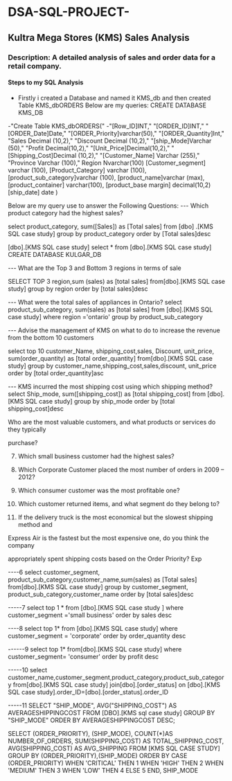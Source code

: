 # DSA-SQL-PROJECT-
## Kultra Mega Stores (KMS) Sales Analysis
### Description: A detailed analysis of sales and order data for a retail company.
#### Steps to my SQL Analysis 
- Firstly i created a Database and named it KMS_db and then created Table KMS_dbORDERS
Below are my queries:
CREATE DATABASE KMS_DB

-"Create Table KMS_dbORDERS("
-"[Row_ID]INT,"
"[ORDER_ID]INT,"
"[ORDER_Date]Date,"
"[ORDER_Priority]varchar(50),"
"[ORDER_Quantity]Int,"
"Sales Decimal (10,2),"
"Discount Decimal (10,2),"
"[ship_Mode]Varchar (50),"
"Profit Decimal(10,2),"
"[Unit_Price]Decimal(10,2),"
"[Shipping_Cost]Decimal (10,2),"
"[Customer_Name] Varchar (255),"
"Province Varchar (100),"
Region Nvarchar(100)
[Customer_segment] varchar (100),
[Product_Category]  varchar (100),
[product_sub_category]varchar (100),
[product_name]varchar (max),
[product_container] varchar(100),
[product_base margin] decimal(10,2)
[ship_date] date
)

Below are my query use to answer the Following Questions:
--- Which product category had the highest sales?

select product_category, sum([Sales]) as [Total sales]
from [dbo] .[KMS SQL case study]
group by product_category
order by [Total sales]desc

[dbo].[KMS SQL case study]
select * from [dbo].[KMS SQL case study]
CREATE DATABASE KULGAR_DB

--- What are the Top 3 and Bottom 3 regions in terms of sale

SELECT TOP 3 region,sum (sales) as [total sales]
from[dbo].[KMS SQL case study]
group by region
order by [total sales]desc


--- What were the total sales of appliances in Ontario?
select product_sub_category, sum(sales) as [total sales]
from  [dbo].[KMS SQL case study]
where region ='ontario'
group by product_sub_category


--- Advise the management of KMS on what to do to increase the revenue from the bottom
10 customers

select top 10 customer_Name, shipping_cost,sales, Discount, unit_price, sum(order_quantity) as [total order_quantity]
from[dbo].[KMS SQL case study]
group by customer_name,shipping_cost,sales,discount, unit_price
order by [total order_quantity]asc

--- KMS incurred the most shipping cost using which shipping method?
select Ship_mode, sum([shipping_cost]) as [total shipping_cost]
from [dbo].[KMS SQL case study]
group by ship_mode
order by [total shipping_cost]desc

Who are the most valuable customers, and what products or services do they typically

purchase?

7. Which small business customer had the highest sales?

8. Which Corporate Customer placed the most number of orders in 2009 – 2012?

9. Which consumer customer was the most profitable one?

10. Which customer returned items, and what segment do they belong to?

11. If the delivery truck is the most economical but the slowest shipping method and

Express Air is the fastest but the most expensive one, do you think the company

appropriately spent shipping costs based on the Order Priority? Exp

----6
select customer_segment, product_sub_category,customer_name,sum(sales) as [Total sales]
from[dbo].[KMS SQL case study]
group by customer_segment, product_sub_category,customer_name
order by [total sales]desc


-----7
select top 1 *
from [dbo].[KMS SQL case study ]
where customer_segment ='small business'
order by sales desc

----8
select top 1*
from [dbo].[KMS SQL case study]
where customer_segment = 'corporate'
order by order_quantity desc

------9
select top 1*
from[dbo].[KMS SQL case study]
where customer_segment= 'consumer'
order by profit desc


-----10
select customer_name,customer_segment,product_category,product_sub_category
from[dbo].[KMS SQL case study]
join[dbo].[order_status]
on [dbo].[KMS SQL case study].order_ID=[dbo].[order_status].order_ID

-----11
SELECT 
"SHIP_MODE",
AVG("SHIPPING_COST") AS AVERAGESHIPPINGCOST
FROM 
[DBO].[KMS sql case study]
GROUP BY
"SHIP_MODE"
ORDER BY
AVERAGESHIPPINGCOST DESC;

 SELECT
 (ORDER_PRIORITY),
 (SHIP_MODE),
 COUNT(*)AS NUMBER_OF_ORDERS,
 SUM(SHIPPING_COST) AS
 TOTAL_SHIPPING_COST,
 AVG(SHIPPING_COST) AS AVG_SHIPPING
 FROM
 [KMS SQL CASE STUDY]
 GROUP BY
 (ORDER_PRIORITY),(SHIP_MODE)
ORDER BY
CASE (ORDER_PRIORITY)
WHEN 'CRITICAL' THEN 1
WHEN 'HIGH'  THEN 2
WHEN 'MEDIUM' THEN 3
WHEN 'LOW' THEN 4
ELSE 5
END,
SHIP_MODE
